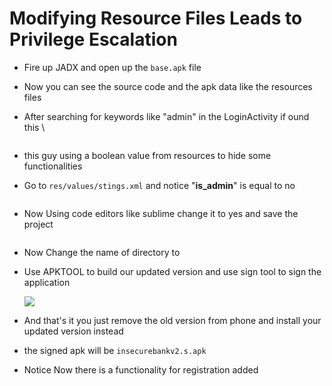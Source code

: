 # Modifying Resource Files Leads to Privilege Escalation

* Fire up JADX and open up the `base.apk` file&#x20;
* Now you can see the source code and the apk data like the resources files
*   After searching for keywords like "admin" in the LoginActivity if ound this \


    <figure><img src="../../.gitbook/assets/image (4) (1).png" alt=""><figcaption></figcaption></figure>
* this guy using a boolean value from resources to hide some functionalities
*   Go to `res/values/stings.xml` and notice "**is\_admin**" is equal to no

    <figure><img src="../../.gitbook/assets/image (6) (1).png" alt=""><figcaption></figcaption></figure>
*   Now Using code editors like sublime change it to yes and save the project

    <figure><img src="../../.gitbook/assets/image (7) (1).png" alt=""><figcaption></figcaption></figure>
* Now Change the name of directory to&#x20;
*   Use APKTOOL  to build our updated version and use sign tool to sign the application

    ![](<../../.gitbook/assets/image (9) (1).png>)
* And that's it you just remove the old version from phone and install your updated version instead
* the signed apk will be `insecurebankv2.s.apk`&#x20;
* Notice Now there is a functionality for registration added&#x20;

<figure><img src="../../.gitbook/assets/image (10) (1).png" alt=""><figcaption></figcaption></figure>
